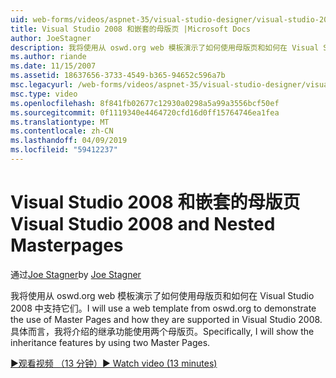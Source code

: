 ```yaml
---
uid: web-forms/videos/aspnet-35/visual-studio-designer/visual-studio-2008-and-nested-masterpages
title: Visual Studio 2008 和嵌套的母版页 |Microsoft Docs
author: JoeStagner
description: 我将使用从 oswd.org web 模板演示了如何使用母版页和如何在 Visual Studio 2008 中支持它们。 具体而言，我将介绍第...
ms.author: riande
ms.date: 11/15/2007
ms.assetid: 18637656-3733-4549-b365-94652c596a7b
msc.legacyurl: /web-forms/videos/aspnet-35/visual-studio-designer/visual-studio-2008-and-nested-masterpages
msc.type: video
ms.openlocfilehash: 8f841fb02677c12930a0298a5a99a3556bcf50ef
ms.sourcegitcommit: 0f1119340e4464720cfd16d0ff15764746ea1fea
ms.translationtype: MT
ms.contentlocale: zh-CN
ms.lasthandoff: 04/09/2019
ms.locfileid: "59412237"
---
```

# <a name="visual-studio-2008-and-nested-masterpages"></a><span data-ttu-id="511bd-104">Visual Studio 2008 和嵌套的母版页</span><span class="sxs-lookup"><span data-stu-id="511bd-104">Visual Studio 2008 and Nested Masterpages</span></span>

<span data-ttu-id="511bd-105">通过[Joe Stagner](https://github.com/JoeStagner)</span><span class="sxs-lookup"><span data-stu-id="511bd-105">by [Joe Stagner](https://github.com/JoeStagner)</span></span>

<span data-ttu-id="511bd-106">我将使用从 oswd.org web 模板演示了如何使用母版页和如何在 Visual Studio 2008 中支持它们。</span><span class="sxs-lookup"><span data-stu-id="511bd-106">I will use a web template from oswd.org to demonstrate the use of Master Pages and how they are supported in Visual Studio 2008.</span></span> <span data-ttu-id="511bd-107">具体而言，我将介绍的继承功能使用两个母版页。</span><span class="sxs-lookup"><span data-stu-id="511bd-107">Specifically, I will show the inheritance features by using two Master Pages.</span></span>

[<span data-ttu-id="511bd-108">&#9654;观看视频 （13 分钟）</span><span class="sxs-lookup"><span data-stu-id="511bd-108">&#9654; Watch video (13 minutes)</span></span>](https://channel9.msdn.com/Blogs/ASP-NET-Site-Videos/visual-studio-2008-and-nested-masterpages)
